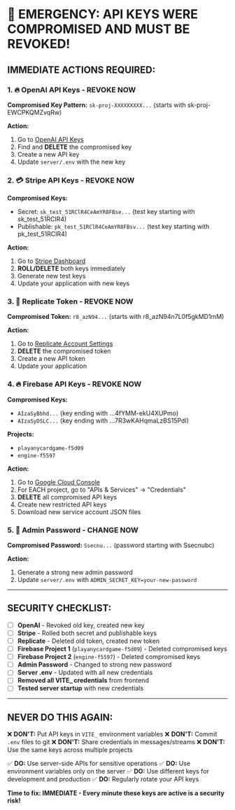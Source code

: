 # 🚨 EMERGENCY: API KEYS WERE COMPROMISED AND MUST BE REVOKED!

## **IMMEDIATE ACTIONS REQUIRED:**

### 1. **🔥 OpenAI API Keys - REVOKE NOW**
**Compromised Key Pattern:** `sk-proj-XXXXXXXXX...` (starts with sk-proj-EWCPKQMZvqRw)

**Action:**
1. Go to [OpenAI API Keys](https://platform.openai.com/api-keys)
2. Find and **DELETE** the compromised key
3. Create a new API key
4. Update `server/.env` with the new key

### 2. **💳 Stripe API Keys - REVOKE NOW**
**Compromised Keys:**
- Secret: `sk_test_51RClR4CeAmYR8FBse...` (test key starting with sk_test_51RClR4)
- Publishable: `pk_test_51RClR4CeAmYR8FBsv...` (test key starting with pk_test_51RClR4)

**Action:**
1. Go to [Stripe Dashboard](https://dashboard.stripe.com/apikeys)
2. **ROLL/DELETE** both keys immediately
3. Generate new test keys
4. Update your application with new keys

### 3. **🤖 Replicate Token - REVOKE NOW**
**Compromised Token:** `r8_azN94...` (starts with r8_azN94n7L0f5gkMD1mM)

**Action:**
1. Go to [Replicate Account Settings](https://replicate.com/account/api-tokens)
2. **DELETE** the compromised token
3. Create a new API token
4. Update your application

### 4. **🔥 Firebase API Keys - REVOKE NOW**
**Compromised Keys:**
- `AIzaSyBbhd...` (key ending with ...4fYMM-ekU4XUPmo)
- `AIzaSyDSLC...` (key ending with ...7R3wKAHqmaLzBS15PdI)

**Projects:**
- `playanycardgame-f5d09` 
- `engine-f5597`

**Action:**
1. Go to [Google Cloud Console](https://console.cloud.google.com/)
2. For EACH project, go to "APIs & Services" → "Credentials"
3. **DELETE** all compromised API keys
4. Create new restricted API keys
5. Download new service account JSON files

### 5. **🔐 Admin Password - CHANGE NOW**
**Compromised Password:** `Ssecnu...` (password starting with Ssecnubc)

**Action:**
1. Generate a strong new admin password
2. Update `server/.env` with `ADMIN_SECRET_KEY=your-new-password`

---

## **SECURITY CHECKLIST:**

- [ ] **OpenAI** - Revoked old key, created new key
- [ ] **Stripe** - Rolled both secret and publishable keys  
- [ ] **Replicate** - Deleted old token, created new token
- [ ] **Firebase Project 1** (`playanycardgame-f5d09`) - Deleted compromised keys
- [ ] **Firebase Project 2** (`engine-f5597`) - Deleted compromised keys
- [ ] **Admin Password** - Changed to strong new password
- [ ] **Server .env** - Updated with all new credentials
- [ ] **Removed all VITE_ credentials** from frontend
- [ ] **Tested server startup** with new credentials

---

## **NEVER DO THIS AGAIN:**

❌ **DON'T:** Put API keys in `VITE_` environment variables
❌ **DON'T:** Commit `.env` files to git
❌ **DON'T:** Share credentials in messages/streams
❌ **DON'T:** Use the same keys across multiple projects

✅ **DO:** Use server-side APIs for sensitive operations
✅ **DO:** Use environment variables only on the server
✅ **DO:** Use different keys for development and production
✅ **DO:** Regularly rotate your API keys

**Time to fix: IMMEDIATE - Every minute these keys are active is a security risk!**
